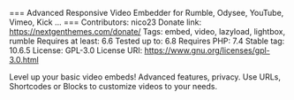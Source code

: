 === Advanced Responsive Video Embedder for Rumble, Odysee, YouTube, Vimeo, Kick ... ===
Contributors: nico23
Donate link: https://nextgenthemes.com/donate/
Tags: embed, video, lazyload, lightbox, rumble
Requires at least: 6.6
Tested up to: 6.8
Requires PHP: 7.4
Stable tag: 10.6.5
License: GPL-3.0
License URI: https://www.gnu.org/licenses/gpl-3.0.html

Level up your basic video embeds! Advanced features, privacy. Use URLs, Shortcodes or Blocks to customize videos to your needs.
